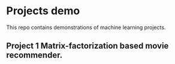 # Projects demo
This repo contains demonstrations of machine learning projects.

## Project 1 Matrix-factorization based movie recommender. 
